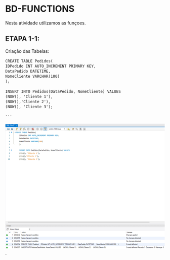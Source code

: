 # BD-FUNCTIONS


Nesta atividade utilizamos as funçoes.

## ETAPA 1-1:
 Criação das Tabelas:

    CREATE TABLE Pedidos(
    IDPedido INT AUTO_INCREMENT PRIMARY KEY,
    DataPedido DATETIME,
    NomeCliente VARCHAR(100)
    );

    INSERT INTO Pedidos(DataPedido, NomeCliente) VALUES
    (NOW(), 'Cliente 1'),
    (NOW(),'Cliente 2'),
    (NOW(),	'Cliente 3');

    ```
![exer1](https://github.com/Ig0rFA/BD-TRIGGER/blob/main/BD-TRIGGER/Pedidos%201.png).
